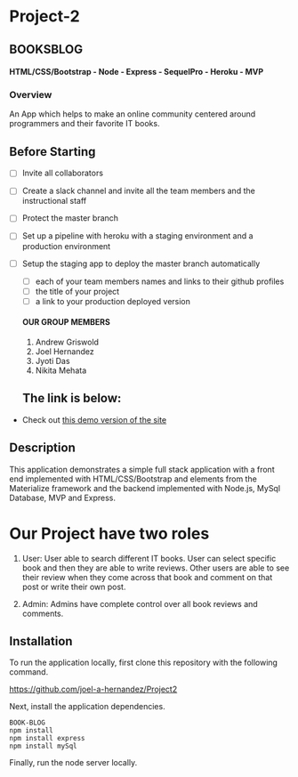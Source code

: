 # Project-2
 ## BOOKSBLOG
#### HTML/CSS/Bootstrap - Node - Express - SequelPro - Heroku - MVP

### Overview

An App which helps to make an online community centered around programmers and their 
favorite IT books.


## Before Starting 

- [ ] Invite all collaborators
- [ ] Create a slack channel and invite all the team members and the instructional staff
- [ ] Protect the master branch
- [ ] Set up a pipeline with heroku with a staging environment and a production environment
- [ ] Setup the staging app to deploy the master branch automatically
  - [ ] each of your team members names and links to their github profiles
  - [ ] the title of your project
  - [ ] a link to your production deployed version
  
  #### OUR GROUP MEMBERS
  
  1. Andrew Griswold 
  2. Joel Hernandez 
  3. Jyoti Das
  4. Nikita Mehata
  
  ## The link is below:

* Check out [this demo version of the site](https://afternoon-stream-94315.herokuapp.com/
)

## Description

This application demonstrates a simple full stack application with a front end implemented with HTML/CSS/Bootstrap and elements from the Materialize framework and the backend implemented with Node.js, MySql Database, MVP and Express.

# Our Project have two roles
1. User: User able to search different IT books. User can select specific book and then they are able to write reviews. Other users are able to see their review when they come across that book and comment on that post or write their own post.

2.  Admin: Admins have complete control over all book reviews and comments. 


## Installation

To run the application locally, first clone this repository with the following command.

  https://github.com/joel-a-hernandez/Project2
	
Next, install the application dependencies.

	BOOK-BLOG
	npm install
	npm install express
	npm install mySql
	
Finally, run the node server locally.
